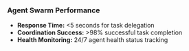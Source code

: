 ### Agent Swarm Performance  

- **Response Time:** <5 seconds for task delegation
- **Coordination Success:** >98% successful task completion  
- **Health Monitoring:** 24/7 agent health status tracking
